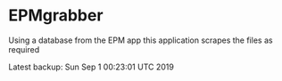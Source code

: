# EPMgrabber
Using a database from the EPM app this application scrapes the files as required


Latest backup: Sun Sep 1 00:23:01 UTC 2019
